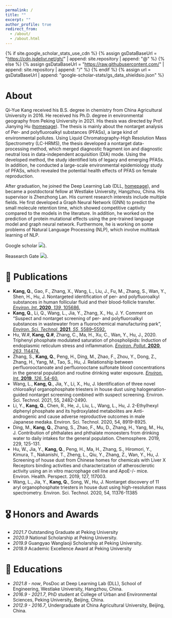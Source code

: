 ```yaml
---
permalink: /
title: ""
excerpt: ""
author_profile: true
redirect_from: 
  - /about/
  - /about.html
---
```


{% if site.google_scholar_stats_use_cdn %}
{% assign gsDataBaseUrl = "https://cdn.jsdelivr.net/gh/" | append: site.repository | append: "@" %}
{% else %}
{% assign gsDataBaseUrl = "https://raw.githubusercontent.com/" | append: site.repository | append: "/" %}
{% endif %}
{% assign url = gsDataBaseUrl | append: "google-scholar-stats/gs_data_shieldsio.json" %}

<span class='anchor' id='about-me'></span>

# About
Qi-Yue Kang received his B.S. degree in chemistry from China Agricultural University in 2016. He received his Ph.D. degree in environmental geography from Peking University in 2021. His thesis was directed by Prof. Jianying Hu ([homepage](http://oause.pku.edu.cn/szdw/personal/hjy/)). The thesis is mainly about the nontarget analysis of Per- and polyﬂuoroalkyl substances (PFASs), a large kind of environmental pollutes. Using Liquid Chromatography-High Resolution Mass Spectrometry (LC-HRMS), the thesis developed a nontarget data-processing method, which merged diagnostic fragment ion and diagnostic neutral loss in data-independent acquisition (DIA) mode. Using the developed method, the study identified lots of legacy and emerging PFASs. In addition, he conducted a large-scale environmental epidemiology study of PFASs, which revealed the potential health effects of PFAS on female reproduction.

After graduation, he joined the Deep Learning Lab (DLL, [homepage](https://dll-wu.github.io/)), and became a postdoctoral fellow at Westlake University, Hangzhou, China. His supervisor is Zhenzhong Lan. His current research interests include multiple fields. He first developed a Graph Neural Network (GNN) to predict the small molecule retention time, which showed competitive captivity compared to the models in the literature. In addition, he worked on the prediction of protein mutational effects using the pre-trained language model and graph neural network. Furthermore, he is working on some problems of Natural Language Processing (NLP), which involve multitask learning of NLP.


Google scholar  <a href='https://scholar.google.com/citations?user=TRzciAEAAAAJ&hl'><img src="https://img.shields.io/endpoint?url={{ url | url_encode }}&logo=Google%20Scholar&labelColor=f6f6f6&color=9cf&style=flat&label=Google scholar"></a>).

Reasearch Gate <a href='https://www.researchgate.net/profile/Qiyue-Kang'><img src="https://img.shields.io/endpoint?url={{ url | url_encode }}&logo=Google%20Scholar&labelColor=f6f6f6&color=9cf&style=flat&label=Reasearch Gate"></a>).


[comment]: <> (# 🔥 News)

[comment]: <> (- *2022.02*: &nbsp;🎉🎉 Lorem ipsum dolor sit amet, consectetur adipiscing elit. Vivamus ornare aliquet ipsum, ac tempus justo dapibus sit amet. )

[comment]: <> (- *2022.02*: &nbsp;🎉🎉 Lorem ipsum dolor sit amet, consectetur adipiscing elit. Vivamus ornare aliquet ipsum, ac tempus justo dapibus sit amet. )

# 📝 Publications 

* **Kang, Q.**, Gao, F., Zhang, X., Wang, L., Liu, J., Fu, M., Zhang, S., Wan, Y., Shen, H., Hu, J. Nontargeted identification of per- and polyfluoroalkyl substances in human follicular fluid and their blood-follicle transfer. [_Environ. Int_. **2020**, _139_, 105686.](https://www.sciencedirect.com/science/article/pii/S0160412019347439)
* **Kang, Q.**, Li, Q., Wang, L., Jia, Y., Zhang, X., Hu, J. Y. Comment on “Suspect and nontarget screening of per- and polyfluoroalkyl substances in wastewater from a fluorochemical manufacturing park”, [_Environ. Sci. Technol_. **2021**, _55_, 5589–5592.](https://pubs.acs.org/doi/10.1021/acs.est.0c06917)
* Hu, W.#, **Kang, Q.#**, Zhang, C., Ma, H., Xu, C., Wan, Y., Hu, J., 2020. Triphenyl phosphate modulated saturation of phospholipids: Induction of endoplasmic reticulum stress and inflammation. [_Environ. Pollut_. **2020**, _263_, 114474.](https://www.sciencedirect.com/science/article/pii/S0269749119374147)
* Zhang, S., **Kang, Q.**, Peng, H., Ding, M., Zhao, F., Zhou, Y., Dong, Z., Zhang, H., Yang, M., Tao, S., Hu, J. Relationship between perfluorooctanoate and perfluorooctane sulfonate blood concentrations in the general population and routine drinking water exposure. [_Environ. Int._ **2019**, _126_, 54-60.](https://www.sciencedirect.com/science/article/pii/S0160412018317392)
* Wang, L., **Kang, Q.**, Jia, Y., Li, X., Hu, J. Identification of three novel chloroalkyl organophosphate triesters in house dust using halogenation-guided nontarget screening combined with suspect screening. Environ. Sci. Technol. 2021, 55, 2482-2490. 
* Li, Y., **Kang, Q.**, Chen, R., He, J., Liu, L., Wang, L., Hu, J. 2-Ethylhexyl diphenyl phosphate and its hydroxylated metabolites are Anti-androgenic and cause adverse reproductive outcomes in male Japanese medaka. Environ. Sci. Technol. 2020, 54, 8919-8925. 
* Ding, M., **Kang, Q.**, Zhang, S., Zhao, F., Mu, D., Zhang, H., Yang, M., Hu, J. Contribution of phthalates and phthalate monoesters from drinking water to daily intakes for the general population. Chemosphere. 2019, 229, 125-131.
* Hu, W., Jia, Y., **Kang, Q.**, Peng, H., Ma, H., Zhang, S., Hiromori, Y., Kimura, T., Nakanishi, T., Zheng, L., Qiu, Y., Zhang, Z., Wan, Y., Hu, J. Screening of house dust from Chinese homes for chemicals with Liver X Receptors binding activities and characterization of atherosclerotic activity using an in vitro macrophage cell line and ApoE-/- mice. Environ. Health. Perspect. 2019, 127, 117003.
* Wang, L., Jia, Y., **Kang, Q.**, Song, W., Hu, J. Nontarget discovery of 11 aryl organophosphate triesters in house dust using high-resolution mass spectrometry. Environ. Sci. Technol. 2020, 54, 11376-11385


# 🎖 Honors and Awards
- *2021.7* Outstanding Graduate at Peking University
- *2020.9* National Scholarship at Peking University.
- *2019.9* Guangyao Wanglaoji Scholarship at Peking University.
- *2018.9* Academic Excellence Award at Peking University


# 📖 Educations
- *2021.8 - now*, PosDoc at Deep Learning Lab (DLL), School of Engineering, Westlake University, Hangzhou, China. 
- *2016.9 - 2021.7*, PhD student at College of Urban and Environmental Sciences, Peking University, Beijing, China.
- *2012.9 - 2016.7*, Undergraduate at China Agricultural University, Beijing, China.


[comment]: <> (# 💬 Invited Talks)

[comment]: <> (- *2021.06*, Lorem ipsum dolor sit amet, consectetur adipiscing elit. Vivamus ornare aliquet ipsum, ac tempus justo dapibus sit amet. )

[comment]: <> (- *2021.03*, Lorem ipsum dolor sit amet, consectetur adipiscing elit. Vivamus ornare aliquet ipsum, ac tempus justo dapibus sit amet.  \| [\[video\]]&#40;https://github.com/&#41;)


[comment]: <> (# 💻 Internships)

[comment]: <> (- *2019.05 - 2020.02*, [Lorem]&#40;https://github.com/&#41;, China.)